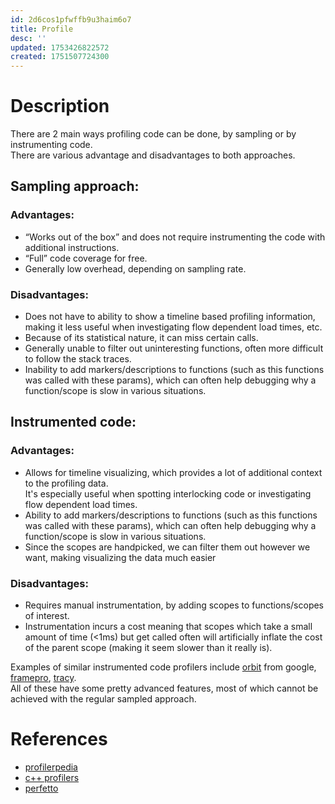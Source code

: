 ```yaml
---
id: 2d6cos1pfwffb9u3haim6o7
title: Profile
desc: ''
updated: 1753426822572
created: 1751507724300
---
```


# Description
There are 2 main ways profiling code can be done, by sampling or by instrumenting code.<br>
There are various advantage and disadvantages to both approaches.

## Sampling approach:
### Advantages:
- “Works out of the box” and does not require instrumenting the code with additional instructions.
- “Full” code coverage for free.
- Generally low overhead, depending on sampling rate.
### Disadvantages:
- Does not have to ability to show a timeline based profiling information, making it less useful when investigating flow dependent load times, etc.
- Because of its statistical nature, it can miss certain calls.
- Generally unable to filter out uninteresting functions, often more difficult to follow the stack traces.
- Inability to add markers/descriptions to functions (such as this functions was called with these params), which can often help debugging why a function/scope is slow in various situations.

## Instrumented code:
### Advantages:
- Allows for timeline visualizing, which provides a lot of additional context to the profiling data. <br>
It's especially useful when spotting interlocking code or investigating flow dependent load times.
- Ability to add markers/descriptions to functions (such as this functions was called with these params), which can often help debugging why a function/scope is slow in various situations.
- Since the scopes are handpicked, we can filter them out however we want, making visualizing the data much easier

### Disadvantages:
- Requires manual instrumentation, by adding scopes to functions/scopes of interest.
- Instrumentation incurs a cost meaning that scopes which take a small amount of time (<1ms) but get called often will artificially inflate the cost of the parent scope (making it seem slower than it really is).

Examples of similar instrumented code profilers include [orbit](https://github.com/google/orbit) from google, [framepro](https://www.puredevsoftware.com/framepro/index.htm), [tracy](https://github.com/wolfpld/tracy). <br>
All of these have some pretty advanced features, most of which cannot be achieved with the regular sampled approach.

# References
- [profilerpedia](https://profilerpedia.markhansen.co.nz/)
- [c++ profilers](https://hackingcpp.com/cpp/tools/profilers.html)
- [perfetto](https://perfetto.dev/docs/getting-started/system-tracing)
